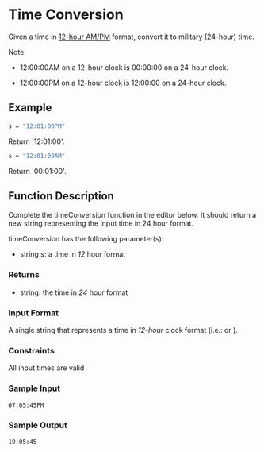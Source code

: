 # Time Conversion

Given a time in [12-hour AM/PM][12h-clock] format, convert it to military (24-hour)
time.

Note:

- 12:00:00AM on a 12-hour clock is 00:00:00 on a 24-hour clock.

- 12:00:00PM on a 12-hour clock is 12:00:00 on a 24-hour clock.

## Example

```bash
s = "12:01:00PM"
```

Return '12:01:00'.

```bash
s = "12:01:00AM"
```

Return '00:01:00'.

## Function Description

Complete the timeConversion function in the editor below. It should return a new
string representing the input time in 24 hour format.

timeConversion has the following parameter(s):

- string s: a time in _12_ hour format

### Returns

- string: the time in _24_ hour format

### Input Format

A single string that represents a time in _12-hour_ clock format (i.e.: or ).

### Constraints

All input times are valid

### Sample Input

```bash
07:05:45PM
```

### Sample Output

```bash
19:05:45
```

[12h-clock]: https://en.wikipedia.org/wiki/12-hour_clock
